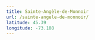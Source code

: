 ```yaml
---
title: Sainte-Angèle-de-Monnoir
url: /sainte-angele-de-monnoir/
latitude: 45.39
longitude: -73.108
---
```

